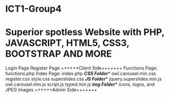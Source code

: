 # ICT1-Group4
# Superior spotless Website with PHP, JAVASCRIPT, HTML5, CSS3, BOOTSTRAP AND MORE
Login Page 
Register Page 
++++++Client Side+++++++
Functions Page: functions.php
Index Page: index.php
*****CSS Folder******
owl.carousel.min.css
register.css
style.css
superslides.css
*****JS Folder******
jquery.superslides.min.js
owl.carousel.min.js
script.js
typed.min.js
*****img Folder******
icons, logos, and JPEG images
++++++Admin Side+++++++


